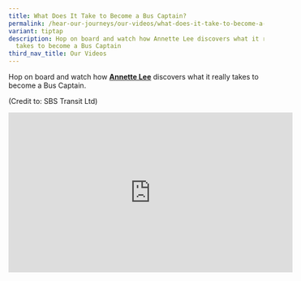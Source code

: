 ```yaml
---
title: What Does It Take to Become a Bus Captain?
permalink: /hear-our-journeys/our-videos/what-does-it-take-to-become-a-bus-captain/
variant: tiptap
description: Hop on board and watch how Annette Lee discovers what it really
  takes to become a Bus Captain
third_nav_title: Our Videos
---
```

<p>Hop on board and watch how <strong><a href="https://www.facebook.com/annetterochellelee?__cft__%5b0%5d=AZV7C8z2NM4ALI5_kz77MsoKLNaHxnRZHcPWjJ9Wn1JJMBuTpUjmxZoJ1z1PwKoLtPPCaDUum5akPw2Xn8ve6wuwaXRaySZjQReCgPpUCUaGEenu5epQkBlO1dtamxaQpQe9em8Krxnp_X6iPBnlzXaB0v1hRJrZw187hnvEBoFaqnb8eZ53Ia8M21snOnXkVmQ&amp;__tn__=-%5dK-R" rel="noopener noreferrer nofollow" target="_blank">Annette Lee</a></strong> discovers
what it really takes to become a Bus Captain.</p>
<p>(Credit to: SBS Transit Ltd)</p>
<div class="iframe-wrapper">
<iframe height="315" width="560" allowfullscreen="true" frameborder="0" src="https://www.youtube.com/embed/2rSQzfgFBbg?si=2dfSnfzrGV5YYqHX"></iframe>
</div>
<p></p>